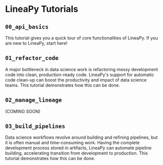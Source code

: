 # LineaPy Tutorials

## `00_api_basics`

This tutorial gives you a quick tour of core functionalities of LineaPy. If you are new to LineaPy, start here!

## `01_refactor_code`

A major bottleneck in data science work is refactoring messy development code into clean, production-ready code. LineaPy's support for automatic code clean-up can boost the productivity and impact of data science teams. This tutorial demonstrates how this can be done.

## `02_manage_lineage`

(COMING SOON)

## `03_build_pipelines`

Data science workflows revolve around building and refining pipelines, but it is often manual and time-consuming work. Having the complete development process stored in artifacts, LineaPy can automate pipeline building, accelerating transition from development to production. This tutorial demonstrates how this can be done.
